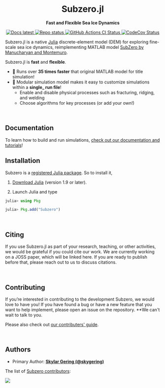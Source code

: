 <!-- Title -->
<h1 align="center">
  Subzero.jl
</h1>

<!-- description -->
<p align="center">
  <strong> Fast and Flexible Sea Ice Dynamics </strong>
</p>

<!-- Repo badges -->
<p align="center">
  <a href="https://caltech-octo.github.io/Subzero.jl/dev/">
    <img alt="Docs latest" src="https://img.shields.io/badge/docs-latest-blue.svg" />
  </a>  
  <a href="https://www.repostatus.org/#active">
    <img alt="Repo status" src="https://www.repostatus.org/badges/latest/active.svg?style=flat-square" />
  </a>
  <a href="https://github.com/Caltech-OCTO/Subzero.jl/actions/workflows/CI.yml?query=branch%3Amain">
    <img alt="GitHub Actions CI Status" src="https://github.com/Caltech-OCTO/Subzero.jl/actions/workflows/CI.yml/badge.svg?branch=main">
  </a>
  <a href="https://codecov.io/gh/Caltech-OCTO/Subzero.jl">
    <img alt="CodeCov Status" src="https://codecov.io/gh/Caltech-OCTO/Subzero.jl/branch/main/graph/badge.svg">
  </a>
</p>

Subzero.jl is a native [Julia](https://julialang.org/) discrete-element model (DEM) for exploring fine-scale sea ice dynamics, 
reimplementing MATLAB model [SubZero by Manucharyan and Montemuro](https://doi.org/10.1029/2022MS003247).

Subzero.jl is **fast** and **flexible**.

- 🚀 Runs over **35 times faster** that original MATLAB model for title simulation!
- 🧩 Modular simulation model makes it easy to customize simulations within a **single_ run file**!
  - Enable and disable physical processes such as fracturing, ridging, and welding
  - Choose algorithms for key processes (or add your own!)

<br>

## Documentation

To learn how to build and run simulations, [check out our documentation and tutorials](https://caltech-octo.github.io/Subzero.jl/dev/)!

## Installation

Subzero is a [registered Julia package](https://julialang.org/packages/). So to install it,

1. [Download Julia](https://julialang.org/downloads/) (version 1.9 or later).

2. Launch Julia and type

```julia
julia> using Pkg

julia> Pkg.add("Subzero")
```

<br>

## Citing

If you use Subzero.jl as part of your research, teaching, or other activities, we would be grateful if you could cite our work.
We are currently working on a JOSS paper, which will be linked here. If you are ready to publish before that, please reach out to us to discuss citations.

<br>

## Contributing

If you’re interested in contributing to the development Subzero, we would love to have you!
If you have found a bug or have a new feature that you want to help implement, please open an issue on the repository. **We can't wait to talk to you.

Please also check out [our contributers' guide](https://caltech-octo.github.io/Subzero.jl/dev/contribute/).

<br>

## Authors

- Primary Author: [**Skylar Gering (@skygering)**](https://github.com/skygering)

The list of [Subzero contributors](https://github.com/Caltech-OCTO/Subzero.jl/graphs/contributors):

<a href="https://github.com/Caltech-OCTO/Subzero.jl/graphs/contributors">
  <img src="https://contrib.rocks/image?repo=Caltech-OCTO/Subzero.jl" />
</a>
